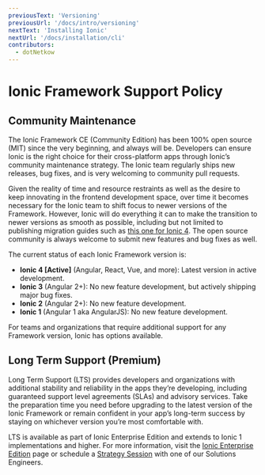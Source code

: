 ```yaml
---
previousText: 'Versioning'
previousUrl: '/docs/intro/versioning'
nextText: 'Installing Ionic'
nextUrl: '/docs/installation/cli'
contributors:
  - dotNetkow
---
```


# Ionic Framework Support Policy

## Community Maintenance

The Ionic Framework CE (Community Edition) has been 100% open source (MIT) since the very beginning, and always will be. Developers can ensure Ionic is the right choice for their cross-platform apps through Ionic’s community maintenance strategy. The Ionic team regularly ships new releases, bug fixes, and is very welcoming to community pull requests.

Given the reality of time and resource restraints as well as the desire to keep innovating in the frontend development space, over time it becomes necessary for the Ionic team to shift focus to newer versions of the Framework. However, Ionic will do everything it can to make the transition to newer versions as smooth as possible, including but not limited to publishing migration guides such as [this one for Ionic 4](/docs/building/migration). The open source community is always welcome to submit new features and bug fixes as well.

The current status of each Ionic Framework version is:
* **Ionic 4 [Active]** (Angular, React, Vue, and more): Latest version in active development. 
* **Ionic 3** (Angular 2+): No new feature development, but actively shipping major bug fixes.
* **Ionic 2** (Angular 2+): No new feature development.
* **Ionic 1** (Angular 1 aka AngularJS): No new feature development.

For teams and organizations that require additional support for any Framework version, Ionic has options available.

## Long Term Support (Premium)

Long Term Support (LTS) provides developers and organizations with additional stability and reliability in the apps they’re developing, including guaranteed support level agreements (SLAs) and advisory services. Take the preparation time you need before upgrading to the latest version of the Ionic Framework or remain confident in your app’s long-term success by staying on whichever version you’re most comfortable with.

LTS is available as part of Ionic Enterprise Edition and extends to Ionic 1 implementations and higher. For more information, visit the [Ionic Enterprise Edition](https://ionicframework.com/enterprise-edition) page or schedule a [Strategy Session](https://ionicframework.com/strategysession) with one of our Solutions Engineers.